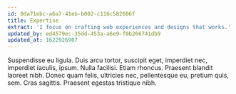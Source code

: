 ```yaml
---
id: 0da71ebc-a6a7-41eb-b002-c116c582606f
title: Expertise
extract: 'I focus on crafting web experiences and designs that works.'
updated_by: ed4579ec-35dd-453a-a6e9-f0b266741db9
updated_at: 1622926907
---
```

Suspendisse eu ligula. Duis arcu tortor, suscipit eget, imperdiet nec, imperdiet iaculis, ipsum. Nulla facilisi. Etiam rhoncus. Praesent blandit laoreet nibh. Donec quam felis, ultricies nec, pellentesque eu, pretium quis, sem. Cras sagittis. Praesent egestas tristique nibh.